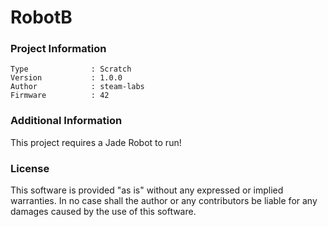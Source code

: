 RobotB
================



### Project Information
```
Type              : Scratch
Version           : 1.0.0
Author            : steam-labs
Firmware          : 42
```

### Additional Information
This project requires a Jade Robot to run!

### License
This software is provided "as is" without any expressed or implied warranties.  In no case shall the author or any contributors be liable for any damages caused by the use of this software.

